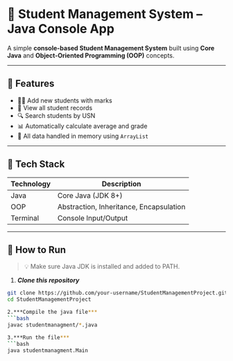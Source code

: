 # 📘 Student Management System – Java Console App

A simple **console-based Student Management System** built using **Core Java** and **Object-Oriented Programming (OOP)** concepts.

------------------------------------------------------------------------------------------------------------------------------------

## 🧠 Features

- 👨‍🎓 Add new students with marks
- 📄 View all student records
- 🔍 Search students by USN
- 📊 Automatically calculate average and grade
- 💾 All data handled in memory using `ArrayList`

-------------------------------------------------------------------------------------------------------------------------------------

## 🧰 Tech Stack

| Technology | Description                          |
|------------|--------------------------------------|
| Java       | Core Java (JDK 8+)                   |
| OOP        | Abstraction, Inheritance, Encapsulation |
| Terminal   | Console Input/Output                 |

--------------------------------------------------------------------------------------------------------------------------------------


## 🚀 How to Run

> 💡 Make sure Java JDK is installed and added to PATH.

 1. ***Clone this repository***

```bash
git clone https://github.com/your-username/StudentManagementProject.git
cd StudentManagementProject

2.***Compile the java file***
```bash
javac studentmanagment/*.java

3.***Run the file***
```bash
java studentmanagment.Main




